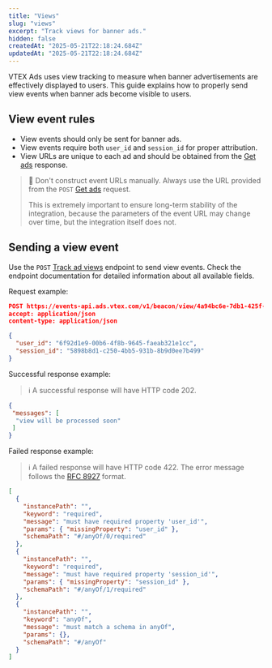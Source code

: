 ```yaml
---
title: "Views"
slug: "views"
excerpt: "Track views for banner ads."
hidden: false
createdAt: "2025-05-21T22:18:24.684Z"
updatedAt: "2025-05-21T22:18:24.684Z"
---
```


VTEX Ads uses view tracking to measure when banner advertisements are effectively displayed to users. This guide explains how to properly send view events when banner ads become visible to users.

## View event rules

- View events should only be sent for banner ads.
- View events require both `user_id` and `session_id` for proper attribution.
- View URLs are unique to each ad and should be obtained from the [Get ads](https://developers.vtex.com/docs/api-reference/vtex-ads-api#post-/v1/rma/-publisher_id-) response.

> 🚧 Don't construct event URLs manually. Always use the URL provided from the `POST` [Get ads](https://developers.vtex.com/docs/api-reference/vtex-ads-api#post-/v1/rma/-publisher_id-) request.
>
> This is extremely important to ensure long-term stability of the integration, because the parameters of the event URL may change over time, but the integration itself does not.

## Sending a view event

Use the `POST` [Track ad views](https://developers.vtex.com/docs/api-reference/vtex-ads-api#post-/v1/beacon/view/-ad_id-) endpoint to send view events. Check the endpoint documentation for detailed information about all available fields.

Request example:

```json
POST https://events-api.ads.vtex.com/v1/beacon/view/4a94bc6e-7db1-425f-8430-cb4d17488b3b?pos=1 HTTP/1.1
accept: application/json
content-type: application/json

{
  "user_id": "6f92d1e9-00b6-4f8b-9645-faeab321e1cc",
  "session_id": "5898b8d1-c250-4bb5-931b-8b9d0ee7b499"
}
```

Successful response example:

>ℹ️ A successful response will have HTTP code 202.

```json
{
 "messages": [
  "view will be processed soon"
 ]
}
```

Failed response example:

>ℹ️ A failed response will have HTTP code 422. The error message follows the [RFC 8927](https://datatracker.ietf.org/doc/rfc8927/) format.

```json
[
  {
    "instancePath": "",
    "keyword": "required",
    "message": "must have required property 'user_id'",
    "params": { "missingProperty": "user_id" },
    "schemaPath": "#/anyOf/0/required"
  },
  {
    "instancePath": "",
    "keyword": "required",
    "message": "must have required property 'session_id'",
    "params": { "missingProperty": "session_id" },
    "schemaPath": "#/anyOf/1/required"
  },
  {
    "instancePath": "",
    "keyword": "anyOf",
    "message": "must match a schema in anyOf",
    "params": {},
    "schemaPath": "#/anyOf"
  }
]
```
